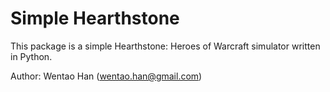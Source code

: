 Simple Hearthstone
==================

This package is a simple Hearthstone: Heroes of Warcraft simulator written in
Python.

Author: Wentao Han (wentao.han@gmail.com)

